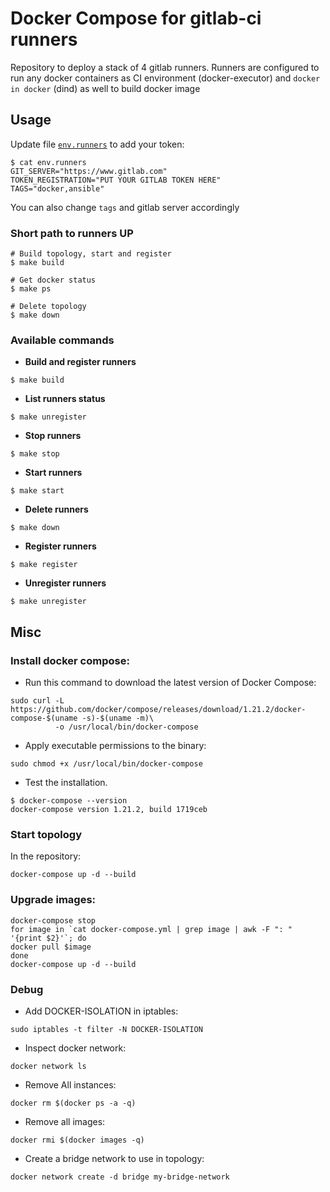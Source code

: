 # Docker Compose for gitlab-ci runners

Repository to deploy a stack of 4 gitlab runners. Runners are configured to run any docker containers as CI environment (docker-executor) and `docker in docker` (dind) as well to build docker image

## Usage

Update file [`env.runners`](env.runners) to add your token:

```shell
$ cat env.runners
GIT_SERVER="https://www.gitlab.com"
TOKEN_REGISTRATION="PUT YOUR GITLAB TOKEN HERE"
TAGS="docker,ansible"
```

You can also change `tags` and gitlab server accordingly

### Short path to runners UP

```shell
# Build topology, start and register
$ make build

# Get docker status
$ make ps

# Delete topology
$ make down
```

### Available commands

- __Build and register runners__

```shell
$ make build
```

- __List runners status__

```shell
$ make unregister
```

- __Stop runners__

```shell
$ make stop
```

- __Start runners__

```shell
$ make start
```

- __Delete runners__

```shell
$ make down
```

- __Register runners__

```shell
$ make register
```

- __Unregister runners__

```shell
$ make unregister
```

## Misc

### Install docker compose:

* Run this command to download the latest version of Docker Compose:

```shell
sudo curl -L https://github.com/docker/compose/releases/download/1.21.2/docker-compose-$(uname -s)-$(uname -m)\
          -o /usr/local/bin/docker-compose
```

* Apply executable permissions to the binary:

```shell
sudo chmod +x /usr/local/bin/docker-compose
```

* Test the installation.

```shell
$ docker-compose --version
docker-compose version 1.21.2, build 1719ceb
```

### Start topology

In the repository:

```shell
docker-compose up -d --build
```

### Upgrade images:

```shell
docker-compose stop
for image in `cat docker-compose.yml | grep image | awk -F ": " '{print $2}'`; do
docker pull $image
done
docker-compose up -d --build
```

### Debug

- Add DOCKER-ISOLATION in iptables:

```shell
sudo iptables -t filter -N DOCKER-ISOLATION
```

- Inspect docker network:

```shell
docker network ls
```

- Remove All instances:

```shell
docker rm $(docker ps -a -q)
```

- Remove all images:

```shell
docker rmi $(docker images -q)
```

- Create a bridge network to use in topology:

```shell
docker network create -d bridge my-bridge-network
```
